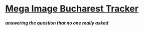 # [Mega Image Bucharest Tracker](#coming-soon)
##### answering the question that no one really asked
